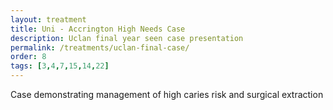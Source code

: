 ```yaml
---
layout: treatment
title: Uni - Accrington High Needs Case
description: Uclan final year seen case presentation
permalink: /treatments/uclan-final-case/
order: 8
tags: [3,4,7,15,14,22]
---
```


Case demonstrating management of high caries risk and surgical extraction

<object data="/assets/uclanfinalcase.pdf" width="100%" height="1000" type='application/pdf'/>
